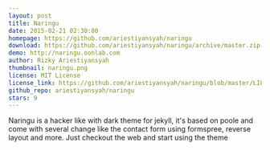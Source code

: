 ```yaml
---
layout: post
title: Naringu
date: 2015-02-21 02:30:00
homepage: https://github.com/ariestiyansyah/naringu
download: https://github.com/ariestiyansyah/naringu/archive/master.zip
demo: http://naringu.oonlab.com
author: Rizky Ariestiyansyah
thumbnail: naringu.png
license: MIT License
license_link: https://github.com/ariestiyansyah/naringu/blob/master/LICENSE.md
github_repo: ariestiyansyah/naringu
stars: 9
---
```


Naringu is a hacker like with dark theme for jekyll, it's based on
poole and come with several change like the contact form using
formspree, reverse layout and more. Just checkout the web and start
using the theme
